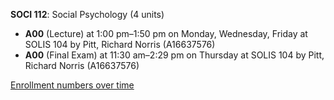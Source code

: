 **SOCI 112**: Social Psychology (4 units)

- **A00** (Lecture) at 1:00 pm–1:50 pm on Monday, Wednesday, Friday at SOLIS 104 by Pitt, Richard Norris (A16637576)
- **A00** (Final Exam) at 11:30 am–2:29 pm on Thursday at SOLIS 104 by Pitt, Richard Norris (A16637576)

[Enrollment numbers over time](./SOCI112.tsv)
